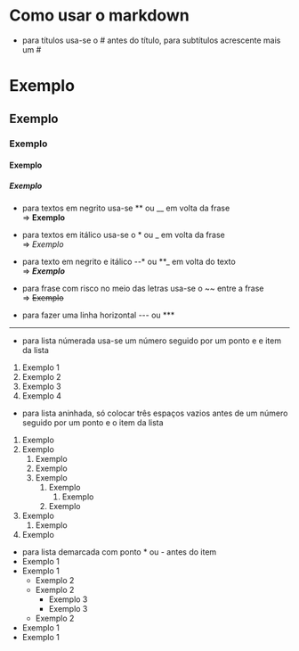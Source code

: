 # Como usar o **markdown**

- para títulos usa-se o # antes do título, para subtítulos acrescente mais um # 
 # Exemplo
 ## Exemplo
 ### Exemplo
 #### Exemplo
 ##### Exemplo

- para textos em negrito usa-se ** ou __ em volta da frase  
=> **Exemplo**

- para textos em itálico usa-se o * ou _ em volta da frase  
=> *Exemplo*

- para texto em negrito e itálico --* ou **_ em volta do texto  
=> **_Exemplo_**

- para frase com risco no meio das letras usa-se o ~~ entre a frase  
=> ~~Exemplo~~ 

- para fazer uma linha horizontal --- ou ***  
---

- para lista númerada usa-se um número seguido por um ponto e e item da lista  
1. Exemplo 1
1. Exemplo 2
1. Exemplo 3
1. Exemplo 4

- para lista aninhada, só colocar três espaços vazios antes de um número seguido por um ponto e o item da lista  
1. Exemplo 
1. Exemplo 
   1. Exemplo 
   1. Exemplo 
   1. Exemplo 
      1. Exemplo 
         1. Exemplo 
      1. Exemplo 
1. Exemplo 
   1. Exemplo 
1. Exemplo 

- para lista demarcada com ponto * ou - antes do item
- Exemplo 1
- Exemplo 1
   - Exemplo 2
   - Exemplo 2
      - Exemplo 3
      - Exemplo 3
   - Exemplo 2
- Exemplo 1
- Exemplo 1